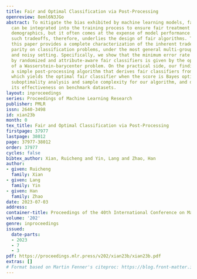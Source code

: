 ```yaml
---
title: Fair and Optimal Classification via Post-Processing
openreview: 8eml6N3JGo
abstract: To mitigate the bias exhibited by machine learning models, fairness criteria
  can be integrated into the training process to ensure fair treatment across all
  demographics, but it often comes at the expense of model performance. Understanding
  such tradeoffs, therefore, underlies the design of fair algorithms. To this end,
  this paper provides a complete characterization of the inherent tradeoff of demographic
  parity on classification problems, under the most general multi-group, multi-class,
  and noisy setting. Specifically, we show that the minimum error rate achievable
  by randomized and attribute-aware fair classifiers is given by the optimal value
  of a Wasserstein-barycenter problem. On the practical side, our findings lead to
  a simple post-processing algorithm that derives fair classifiers from score functions,
  which yields the optimal fair classifier when the score is Bayes optimal. We provide
  suboptimality analysis and sample complexity for our algorithm, and demonstrate
  its effectiveness on benchmark datasets.
layout: inproceedings
series: Proceedings of Machine Learning Research
publisher: PMLR
issn: 2640-3498
id: xian23b
month: 0
tex_title: Fair and Optimal Classification via Post-Processing
firstpage: 37977
lastpage: 38012
page: 37977-38012
order: 37977
cycles: false
bibtex_author: Xian, Ruicheng and Yin, Lang and Zhao, Han
author:
- given: Ruicheng
  family: Xian
- given: Lang
  family: Yin
- given: Han
  family: Zhao
date: 2023-07-03
address: 
container-title: Proceedings of the 40th International Conference on Machine Learning
volume: '202'
genre: inproceedings
issued:
  date-parts:
  - 2023
  - 7
  - 3
pdf: https://proceedings.mlr.press/v202/xian23b/xian23b.pdf
extras: []
# Format based on Martin Fenner's citeproc: https://blog.front-matter.io/posts/citeproc-yaml-for-bibliographies/
---
```

